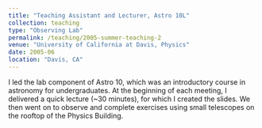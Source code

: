 ```yaml
---
title: "Teaching Assistant and Lecturer, Astro 10L"
collection: teaching
type: "Observing Lab"
permalink: /teaching/2005-summer-teaching-2
venue: "University of California at Davis, Physics"
date: 2005-06
location: "Davis, CA"
---
```


I led the lab component of Astro 10, which was an introductory course in astronomy for undergraduates.  At the beginning of each meeting, I delivered a quick lecture (~30 minutes), for which I created the slides.  We then went on to observe and complete exercises using small telescopes on the rooftop of the Physics Building.
